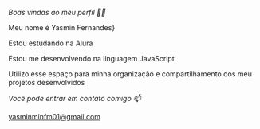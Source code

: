 *Boas vindas ao meu perfil 💙💙*

Meu nome é Yasmin Fernandes}


Estou estudando na Alura

Estou me desenvolvendo na linguagem JavaScript

Utilizo esse espaço para minha organização e compartilhamento dos meu projetos desenvolvidos



*Você pode entrar em contato comigo 📫*

yasminminfm01@gmail.com

